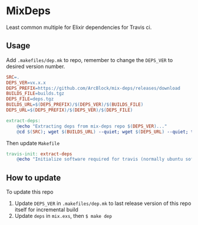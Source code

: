 # MixDeps

Least common multiple for Elixir dependencies for Travis ci.

## Usage

Add `.makefiles/dep.mk` to repo, remember to change the `DEPS_VER` to desired version number.

```Makefile
SRC=.
DEPS_VER=vx.x.x
DEPS_PREFIX=https://github.com/ArcBlock/mix-deps/releases/download
BUILDS_FILE=builds.tgz
DEPS_FILE=deps.tgz
BUILDS_URL=$(DEPS_PREFIX)/$(DEPS_VER)/$(BUILDS_FILE)
DEPS_URL=$(DEPS_PREFIX)/$(DEPS_VER)/$(DEPS_FILE)

extract-deps:
	@echo "Extracting deps from mix-deps repo $(DEPS_VER)..."
	@cd $(SRC); wget $(BUILDS_URL) --quiet; wget $(DEPS_URL) --quiet; tar zxf $(BUILDS_FILE); tar zxf $(DEPS_FILE); rm $(BUILDS_FILE) $(DEPS_FILE);
```

Then update `Makefile`

```Makefile
travis-init: extract-deps
	@echo "Initialize software required for travis (normally ubuntu software)"
```

## How to update

To update this repo

1. Update `DEPS_VER` in `.makefiles/dep.mk` to last release version of this repo itself for incremental build
2. Update `deps` in `mix.exs`, then `$ make dep`

